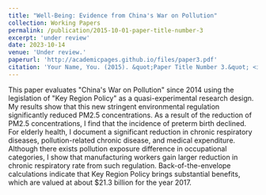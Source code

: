 ```yaml
---
title: "Well-Being: Evidence from China's War on Pollution"
collection: Working Papers
permalink: /publication/2015-10-01-paper-title-number-3
excerpt: 'under review'
date: 2023-10-14
venue: 'Under review.'
paperurl: 'http://academicpages.github.io/files/paper3.pdf'
citation: 'Your Name, You. (2015). &quot;Paper Title Number 3.&quot; <i>Journal 1</i>. 1(3).'
---
```


 This paper evaluates "China's War on Pollution" since 2014 using the legislation of "Key Region Policy" as a quasi-experimental research design. My results show that this new stringent environmental regulation significantly reduced PM2.5 concentrations. As a result of the reduction of PM2.5 concentrations, I find that the incidence of preterm birth declined. For elderly health, I document a significant reduction in chronic respiratory diseases, pollution-related chronic disease, and medical expenditure. Although there exists pollution exposure difference in occupational categories, I show that manufacturing workers gain larger reduction in chronic respiratory rate from such regulation. Back-of-the-envelope calculations indicate that Key Region Policy brings substantial benefits, which are valued at about $21.3 billion for the year 2017.


